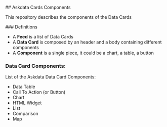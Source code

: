 ## Askdata Cards Components

This repository describes the components of the Data Cards

### Definitions

* A **Feed** is a list of Data Cards
* A **Data Card** is composed by an header and a body containing different components
* A **Component** is a single piece, it could be a chart, a table, a button

### Data Card Components:

List of the Askdata Data Card Components:

* Data Table
* Call To Action (or Button)
* Chart
* HTML Widget
* List
* Comparison
* Map
